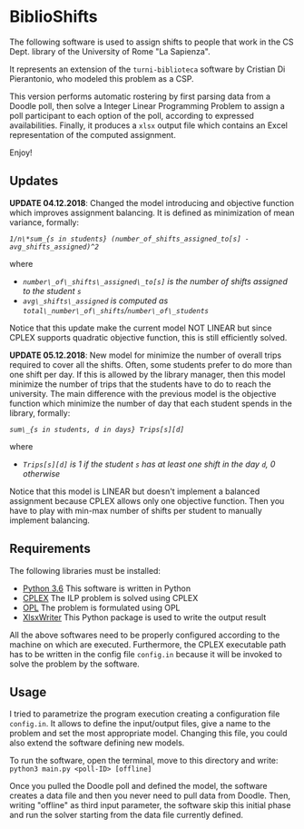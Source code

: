 # BiblioShifts

The following software is used to assign shifts to people that work in the CS Dept. library of the University of Rome "La Sapienza".

It represents an extension of the `turni-biblioteca` software by Cristian Di Pierantonio, who modeled this problem as a CSP.

This version performs automatic rostering by first parsing data from a Doodle poll, then solve a Integer Linear Programming Problem to assign a poll participant to each option of the poll, according to expressed availabilities. Finally, it produces a `xlsx` output file which contains an Excel representation of the computed assignment.

Enjoy!

## Updates
**UPDATE 04.12.2018**: Changed the model introducing and objective function which improves assignment balancing. It is defined as minimization of mean variance, formally: 

*`1/n\*sum_{s in students} (number_of_shifts_assigned_to[s] - avg_shifts_assigned)^2`*

where 

*   _`number\_of\_shifts\_assigned\_to[s]` is the number of shifts assigned to the student `s`_
*   _`avg\_shifts\_assigned` is computed as `total\_number\_of\_shifts`/`number\_of\_students`_

Notice that this update make the current model NOT LINEAR but since CPLEX supports quadratic objective function, this is still efficiently solved.

**UPDATE 05.12.2018**: New model for minimize the number of overall trips required to cover all the shifts. Often, some students prefer to do more than one shift per day. If this is allowed by the library manager, then this model minimize the number of trips that the students have to do to reach the university. The main difference with the previous model is the objective function which minimize the number of day that each student spends in the library, formally:

_`sum\_{s in students, d in days} Trips[s][d]`_

where

*    _`Trips[s][d]` is 1 if the student `s` has at least one shift in the day `d`, 0 otherwise_

Notice that this model is LINEAR but doesn't implement a balanced assignment because CPLEX allows only one objective function. Then you have to play with min-max number of shifts per student to manually implement balancing.

## Requirements

The following libraries must be installed:

- [Python 3.6](https://www.python.org/) This software is written in Python
- [CPLEX](https://www.ibm.com/analytics/cplex-optimizer) The ILP problem is solved using CPLEX
- [OPL](https://www.ibm.com/analytics/optimization-modeling) The problem is formulated using OPL
- [XlsxWriter](https://xlsxwriter.readthedocs.io/) This Python package is used to write the output result

All the above softwares need to be properly configured according to the machine on which are executed.
Furthermore, the CPLEX executable path has to be written in the config file `config.in` because it will be invoked to solve the problem by the software.

## Usage
I tried to parametrize the program execution creating a configuration file `config.in`. It allows to define the input/output files, give a name to the problem and set the most appropriate model. Changing this file, you could also extend the software defining new models.

To run the software, open the terminal, move to this directory and write:
`python3 main.py <poll-ID> [offline]`

Once you pulled the Doodle poll and defined the model, the software creates a data file and then you never need to pull data from Doodle. Then, writing "offline" as third input parameter, the software skip this initial phase and run the solver starting from the data file currently defined.
